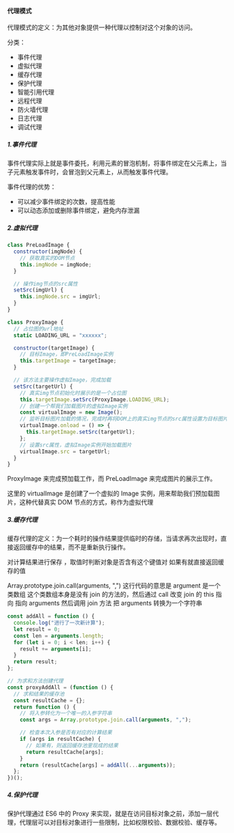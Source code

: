 #### 代理模式

代理模式的定义：为其他对象提供一种代理以控制对这个对象的访问。

分类：

- 事件代理
- 虚拟代理
- 缓存代理
- 保护代理
- 智能引用代理
- 远程代理
- 防火墙代理
- 日志代理
- 调试代理

##### 1.事件代理

事件代理实际上就是事件委托，利用元素的冒泡机制，将事件绑定在父元素上，当子元素触发事件时，会冒泡到父元素上，从而触发事件代理。

事件代理的优势：

- 可以减少事件绑定的次数，提高性能
- 可以动态添加或删除事件绑定，避免内存泄漏

##### 2.虚拟代理

```js
class PreLoadImage {
  constructor(imgNode) {
    // 获取真实的DOM节点
    this.imgNode = imgNode;
  }

  // 操作img节点的src属性
  setSrc(imgUrl) {
    this.imgNode.src = imgUrl;
  }
}

class ProxyImage {
  // 占位图的url地址
  static LOADING_URL = "xxxxxx";

  constructor(targetImage) {
    // 目标Image，即PreLoadImage实例
    this.targetImage = targetImage;
  }

  // 该方法主要操作虚拟Image，完成加载
  setSrc(targetUrl) {
    // 真实img节点初始化时展示的是一个占位图
    this.targetImage.setSrc(ProxyImage.LOADING_URL);
    // 创建一个帮我们加载图片的虚拟Image实例
    const virtualImage = new Image();
    // 监听目标图片加载的情况，完成时再将DOM上的真实img节点的src属性设置为目标图片的url
    virtualImage.onload = () => {
      this.targetImage.setSrc(targetUrl);
    };
    // 设置src属性，虚拟Image实例开始加载图片
    virtualImage.src = targetUrl;
  }
}
```

ProxyImage 来完成预加载工作，而 PreLoadImage 来完成图片的展示工作。

这里的 virtualImage 是创建了一个虚拟的 Image 实例，用来帮助我们预加载图片，这种代替真实 DOM 节点的方式，称作为虚拟代理

##### 3.缓存代理

缓存代理的定义：为一个耗时的操作结果提供临时的存储，当请求再次出现时，直接返回缓存中的结果，而不是重新执行操作。

对计算结果进行保存 ，取值时判断对象是否含有这个键值对 如果有就直接返回缓存的值

Array.prototype.join.call(arguments, ",") 这行代码的意思是 argument 是一个类数组 这个类数组本身是没有 join 的方法的，然后通过 call 改变 join 的 this 指向 指向 arguments 然后调用 join 方法 把 arguments 转换为一个字符串

```js
const addAll = function () {
  console.log("进行了一次新计算");
  let result = 0;
  const len = arguments.length;
  for (let i = 0; i < len; i++) {
    result += arguments[i];
  }
  return result;
};

// 为求和方法创建代理
const proxyAddAll = (function () {
  // 求和结果的缓存池
  const resultCache = {};
  return function () {
    // 将入参转化为一个唯一的入参字符串
    const args = Array.prototype.join.call(arguments, ",");

    // 检查本次入参是否有对应的计算结果
    if (args in resultCache) {
      // 如果有，则返回缓存池里现成的结果
      return resultCache[args];
    }
    return (resultCache[args] = addAll(...arguments));
  };
})();
```

##### 4.保护代理

保护代理通过 ES6 中的 Proxy 来实现，就是在访问目标对象之前，添加一层代理，代理层可以对目标对象进行一些限制，比如权限校验、数据校验、缓存等。











